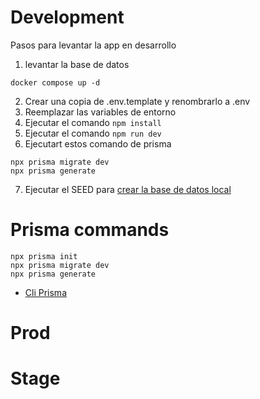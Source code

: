 # Development
Pasos para levantar la app en desarrollo

1. levantar la base de datos
```
docker compose up -d
```

2. Crear una copia de .env.template y renombrarlo a .env
3. Reemplazar las variables de entorno
4. Ejecutar el comando ``` npm install ```
5. Ejecutar el comando ``` npm run dev ```
6. Ejecutart estos comando de prisma
```
npx prisma migrate dev
npx prisma generate
```

7. Ejecutar el SEED para [crear la base de datos local](localhost:3000/api/seed)

# Prisma commands
```
npx prisma init
npx prisma migrate dev
npx prisma generate
```

* [Cli Prisma](https://www.prisma.io/docs/orm/reference/prisma-cli-reference)

# Prod

# Stage
